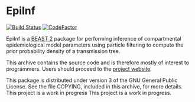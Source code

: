 EpiInf
======

[![Build Status](https://github.com/tgvaughan/EpiInf/workflows/Unit%2Fintegration%20tests/badge.svg)](https://github.com/tgvaughan/EpiInf/actions?query=workflow%3A%22Unit%2Fintegration+tests%22)
[![CodeFactor](https://www.codefactor.io/repository/github/tgvaughan/epiinf/badge)](https://www.codefactor.io/repository/github/tgvaughan/epiinf)

EpiInf is a [BEAST 2](http://www.beast2.org/) package for
performing inference of compartmental epidemiological model parameters using
particle filtering to compute the prior probability density of a transmission
tree.

This archive contains the source code and is therefore mostly of interest to
programmers. Users should proceed to the [project website](http://tgvaughan.github.io/EpiInf).

This package is distributed under version 3 of the GNU General Public License.
See the file COPYING, included in this archive, for more details.
This project is a work in progress
This project is a work in progress.
